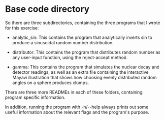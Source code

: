 # Base code directory

So there are three subdirectories, containing the three programs that I wrote for this exercise:

- analytic_sin: This contains the program that analytically inverts sin to produce a sinusoidal random number distribution.

- distributor: This contains the program that distributes random number as any user-input function, using the reject-accept method.

- gamma: This contains the program that simulates the nuclear decay and detector readings, as well as an extra file containing the interactive Mayavi illustration that shows how choosing evenly distributed random angles on a sphere produces clumps.

There are three more READMEs in each of these folders, containing program specific information.

In addition, running the program with -h/--help always prints out some useful information about the relevant flags and the program's purpose.
